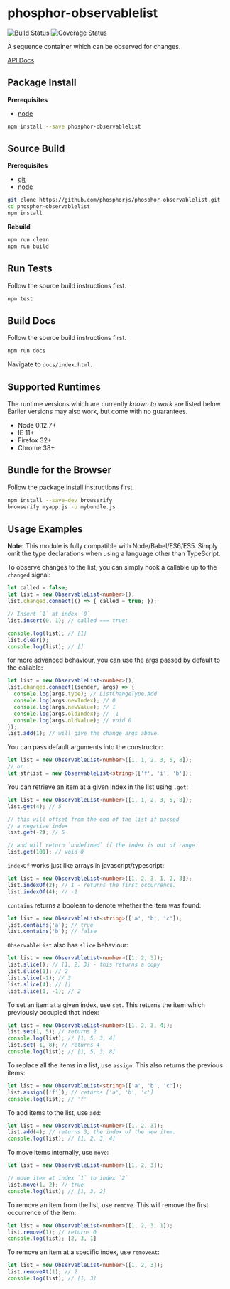 phosphor-observablelist
=======================

[![Build Status](https://travis-ci.org/phosphorjs/phosphor-observablelist.svg)](https://travis-ci.org/phosphorjs/phosphor-observablelist?branch=master)
[![Coverage Status](https://coveralls.io/repos/phosphorjs/phosphor-observablelist/badge.svg?branch=master&service=github)](https://coveralls.io/github/phosphorjs/phosphor-observablelist?branch=master)

A sequence container which can be observed for changes.

[API Docs](http://phosphorjs.github.io/phosphor-observablelist/api/)


Package Install
---------------

**Prerequisites**
- [node](http://nodejs.org/)

```bash
npm install --save phosphor-observablelist
```


Source Build
------------

**Prerequisites**
- [git](http://git-scm.com/)
- [node](http://nodejs.org/)

```bash
git clone https://github.com/phosphorjs/phosphor-observablelist.git
cd phosphor-observablelist
npm install
```

**Rebuild**
```bash
npm run clean
npm run build
```


Run Tests
---------

Follow the source build instructions first.

```bash
npm test
```


Build Docs
----------

Follow the source build instructions first.

```bash
npm run docs
```

Navigate to `docs/index.html`.


Supported Runtimes
------------------

The runtime versions which are currently *known to work* are listed below.
Earlier versions may also work, but come with no guarantees.

- Node 0.12.7+
- IE 11+
- Firefox 32+
- Chrome 38+


Bundle for the Browser
----------------------

Follow the package install instructions first.

```bash
npm install --save-dev browserify
browserify myapp.js -o mybundle.js
```


Usage Examples
--------------

**Note:** This module is fully compatible with Node/Babel/ES6/ES5. Simply
omit the type declarations when using a language other than TypeScript.

To observe changes to the list, you can simply hook a callable up to the `changed` signal:

```typescript
let called = false;
let list = new ObservableList<number>();
list.changed.connect(() => { called = true; });

// Insert `1` at index `0`
list.insert(0, 1); // called === true;

console.log(list); // [1]
list.clear();
console.log(list); // []
```

for more advanced behaviour, you can use the args passed by default to the callable:

```typescript
let list = new ObservableList<number>();
list.changed.connect((sender, args) => {
  console.log(args.type); // ListChangeType.Add
  console.log(args.newIndex); // 0
  console.log(args.newValue); // 1
  console.log(args.oldIndex); // -1
  console.log(args.oldValue); // void 0
});
list.add(1); // will give the change args above.
```

You can pass default arguments into the constructor:

```typescript
let list = new ObservableList<number>([1, 1, 2, 3, 5, 8]);
// or
let strlist = new ObservableList<string>(['f', 'i', 'b']);
```

You can retrieve an item at a given index in the list using `.get`:

```typescript
let list = new ObservableList<number>([1, 1, 2, 3, 5, 8]);
list.get(4); // 5

// this will offset from the end of the list if passed
// a negative index
list.get(-2); // 5

// and will return `undefined` if the index is out of range
list.get(101); // void 0
```

`indexOf` works just like arrays in javascript/typescript:

```typescript
let list = new ObservableList<number>([1, 2, 3, 1, 2, 3]);
list.indexOf(2); // 1 - returns the first occurrence.
list.indexOf(4); // -1
```

`contains` returns a boolean to denote whether the item was found:

```typescript
let list = new ObservableList<string>(['a', 'b', 'c']);
list.contains('a'); // true
list.contains('b'); // false
```

`ObservableList` also has `slice` behaviour:

```typescript
let list = new ObservableList<number>([1, 2, 3]);
list.slice(); // [1, 2, 3] - this returns a copy
list.slice(1); // 2
list.slice(-1); // 3
list.slice(4); // []
list.slice(1, -1); // 2
```

To set an item at a given index, use `set`. This returns the item which previously occupied that index:

```typescript
let list = new ObservableList<number>([1, 2, 3, 4]);
list.set(1, 5); // returns 2
console.log(list); // [1, 5, 3, 4]
list.set(-1, 8); // returns 4
console.log(list); // [1, 5, 3, 8]
```

To replace all the items in a list, use `assign`. This also returns the previous items:

```typescript
let list = new ObservableList<string>(['a', 'b', 'c']);
list.assign(['f']); // returns ['a', 'b', 'c']
console.log(list); // 'f'
```

To add items to the list, use `add`:

```typescript
let list = new ObservableList<number>([1, 2, 3]);
list.add(4); // returns 3, the index of the new item.
console.log(list); // [1, 2, 3, 4]
```

To move items internally, use `move`:

```typescript
let list = new ObservableList<number>([1, 2, 3]);

// move item at index `1` to index `2`
list.move(1, 2); // true
console.log(list); // [1, 3, 2]
```

To remove an item from the list, use `remove`. This will remove the first occurrence of the item:

```typescript
let list = new ObservableList<number>([1, 2, 3, 1]);
list.remove(1); // returns 0
console.log(list); [2, 3, 1]
```

To remove an item at a specific index, use `removeAt`:

```typescript
let list = new ObservableList<number>([1, 2, 3]);
list.removeAt(1); // 2
console.log(list); // [1, 3]
```
